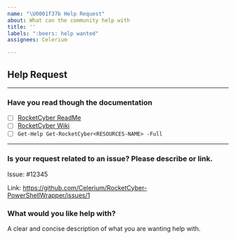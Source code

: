 ```yaml
---
name: "\U0001f37b Help Request"
about: What can the community help with
title: ''
labels: ":beers: help wanted"
assignees: Celerium

---
```


## Help Request

---

### **Have you read though the documentation**

- [ ] [RocketCyber ReadMe](https://github.com/Celerium/RocketCyber-PowerShellWrapper/blob/main/README.md)
- [ ] [RocketCyber Wiki](https://github.com/Celerium/RocketCyber-PowerShellWrapper/wiki)
- [ ] `Get-Help Get-RocketCyber<RESOURCES-NAME> -Full`

---

### **Is your request related to an issue? Please describe or link.**

Issue: #12345

Link: https://github.com/Celerium/RocketCyber-PowerShellWrapper/issues/1

### **What would you like help with?**

A clear and concise description of what you are wanting help with.
